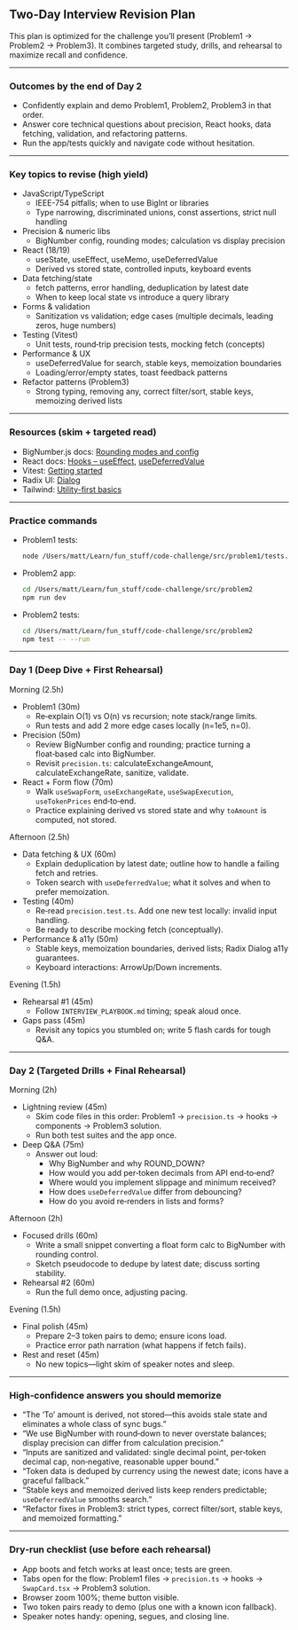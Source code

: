 ## Two-Day Interview Revision Plan

This plan is optimized for the challenge you’ll present (Problem1 → Problem2 → Problem3). It combines targeted study, drills, and rehearsal to maximize recall and confidence.

---

### Outcomes by the end of Day 2
- Confidently explain and demo Problem1, Problem2, Problem3 in that order.
- Answer core technical questions about precision, React hooks, data fetching, validation, and refactoring patterns.
- Run the app/tests quickly and navigate code without hesitation.

---

### Key topics to revise (high yield)
- JavaScript/TypeScript
  - IEEE-754 pitfalls; when to use BigInt or libraries
  - Type narrowing, discriminated unions, const assertions, strict null handling
- Precision & numeric libs
  - BigNumber config, rounding modes; calculation vs display precision
- React (18/19)
  - useState, useEffect, useMemo, useDeferredValue
  - Derived vs stored state, controlled inputs, keyboard events
- Data fetching/state
  - fetch patterns, error handling, deduplication by latest date
  - When to keep local state vs introduce a query library
- Forms & validation
  - Sanitization vs validation; edge cases (multiple decimals, leading zeros, huge numbers)
- Testing (Vitest)
  - Unit tests, round‑trip precision tests, mocking fetch (concepts)
- Performance & UX
  - useDeferredValue for search, stable keys, memoization boundaries
  - Loading/error/empty states, toast feedback patterns
- Refactor patterns (Problem3)
  - Strong typing, removing any, correct filter/sort, stable keys, memoizing derived lists

---

### Resources (skim + targeted read)
- BigNumber.js docs: [Rounding modes and config](https://mikemcl.github.io/bignumber.js/#constructor-properties)
- React docs: [Hooks – useEffect](https://react.dev/reference/react/useEffect), [useDeferredValue](https://react.dev/reference/react/useDeferredValue)
- Vitest: [Getting started](https://vitest.dev/guide/)
- Radix UI: [Dialog](https://www.radix-ui.com/primitives/docs/components/dialog)
- Tailwind: [Utility-first basics](https://tailwindcss.com/docs/utility-first)

---

### Practice commands
- Problem1 tests:
  ```bash
  node /Users/matt/Learn/fun_stuff/code-challenge/src/problem1/tests.js
  ```
- Problem2 app:
  ```bash
  cd /Users/matt/Learn/fun_stuff/code-challenge/src/problem2
  npm run dev
  ```
- Problem2 tests:
  ```bash
  cd /Users/matt/Learn/fun_stuff/code-challenge/src/problem2
  npm test -- --run
  ```

---

### Day 1 (Deep Dive + First Rehearsal)

Morning (2.5h)
- Problem1 (30m)
  - Re‑explain O(1) vs O(n) vs recursion; note stack/range limits.
  - Run tests and add 2 more edge cases locally (n=1e5, n=0).
- Precision (50m)
  - Review BigNumber config and rounding; practice turning a float‑based calc into BigNumber.
  - Revisit `precision.ts`: calculateExchangeAmount, calculateExchangeRate, sanitize, validate.
- React + Form flow (70m)
  - Walk `useSwapForm`, `useExchangeRate`, `useSwapExecution`, `useTokenPrices` end‑to‑end.
  - Practice explaining derived vs stored state and why `toAmount` is computed, not stored.

Afternoon (2.5h)
- Data fetching & UX (60m)
  - Explain deduplication by latest date; outline how to handle a failing fetch and retries.
  - Token search with `useDeferredValue`; what it solves and when to prefer memoization.
- Testing (40m)
  - Re‑read `precision.test.ts`. Add one new test locally: invalid input handling.
  - Be ready to describe mocking fetch (conceptually).
- Performance & a11y (50m)
  - Stable keys, memoization boundaries, derived lists; Radix Dialog a11y guarantees.
  - Keyboard interactions: ArrowUp/Down increments.

Evening (1.5h)
- Rehearsal #1 (45m)
  - Follow `INTERVIEW_PLAYBOOK.md` timing; speak aloud once.
- Gaps pass (45m)
  - Revisit any topics you stumbled on; write 5 flash cards for tough Q&A.

---

### Day 2 (Targeted Drills + Final Rehearsal)

Morning (2h)
- Lightning review (45m)
  - Skim code files in this order: Problem1 → `precision.ts` → hooks → components → Problem3 solution.
  - Run both test suites and the app once.
- Deep Q&A (75m)
  - Answer out loud:
    - Why BigNumber and why ROUND_DOWN?
    - How would you add per‑token decimals from API end‑to‑end?
    - Where would you implement slippage and minimum received?
    - How does `useDeferredValue` differ from debouncing?
    - How do you avoid re‑renders in lists and forms?

Afternoon (2h)
- Focused drills (60m)
  - Write a small snippet converting a float form calc to BigNumber with rounding control.
  - Sketch pseudocode to dedupe by latest date; discuss sorting stability.
- Rehearsal #2 (60m)
  - Run the full demo once, adjusting pacing.

Evening (1.5h)
- Final polish (45m)
  - Prepare 2–3 token pairs to demo; ensure icons load.
  - Practice error path narration (what happens if fetch fails).
- Rest and reset (45m)
  - No new topics—light skim of speaker notes and sleep.

---

### High‑confidence answers you should memorize
- “The ‘To’ amount is derived, not stored—this avoids stale state and eliminates a whole class of sync bugs.”
- “We use BigNumber with round‑down to never overstate balances; display precision can differ from calculation precision.”
- “Inputs are sanitized and validated: single decimal point, per‑token decimal cap, non‑negative, reasonable upper bound.”
- “Token data is deduped by currency using the newest date; icons have a graceful fallback.”
- “Stable keys and memoized derived lists keep renders predictable; `useDeferredValue` smooths search.”
- “Refactor fixes in Problem3: strict types, correct filter/sort, stable keys, and memoized formatting.”

---

### Dry‑run checklist (use before each rehearsal)
- App boots and fetch works at least once; tests are green.
- Tabs open for the flow: Problem1 files → `precision.ts` → hooks → `SwapCard.tsx` → Problem3 solution.
- Browser zoom 100%; theme button visible.
- Two token pairs ready to demo (plus one with a known icon fallback).
- Speaker notes handy: opening, segues, and closing line. 